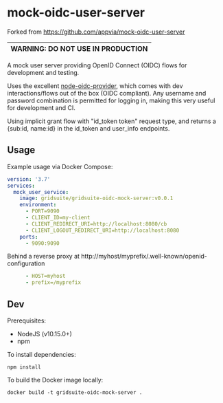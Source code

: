 # mock-oidc-user-server

Forked from https://github.com/appvia/mock-oidc-user-server

| WARNING: DO NOT USE IN PRODUCTION |
| --------------------------------- |


A mock user server providing OpenID Connect (OIDC) flows for development and testing.

Uses the excellent [node-oidc-provider](https://github.com/panva/node-oidc-provider), which comes with dev interactions/flows out of the box (OIDC compliant). Any username and password combination is permitted for logging in, making this very useful for development and CI.

Using implicit grant flow with "id_token token" request type, and returns a {sub:id, name:id} in the id_token and user_info endpoints.

## Usage

Example usage via Docker Compose:

```yaml
version: '3.7'
services:
  mock_user_service:
    image: gridsuite/gridsuite-oidc-mock-server:v0.0.1
    environment:
      - PORT=9090
      - CLIENT_ID=my-client
      - CLIENT_REDIRECT_URI=http://localhost:8080/cb
      - CLIENT_LOGOUT_REDIRECT_URI=http://localhost:8080
    ports:
      - 9090:9090
```

Behind a reverse proxy at http://myhost/myprefix/.well-known/openid-configuration
```yaml
      - HOST=myhost
      - prefix=/myprefix
```

## Dev

Prerequisites:

- NodeJS (v10.15.0+)
- npm

To install dependencies:

```shell
npm install
```

To build the Docker image locally:

```shell
docker build -t gridsuite-oidc-mock-server .
```
